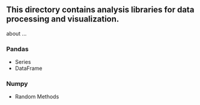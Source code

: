 ## This directory contains analysis libraries for data processing and visualization.


about ...
### Pandas
- Series
- DataFrame

### Numpy
- Random Methods
